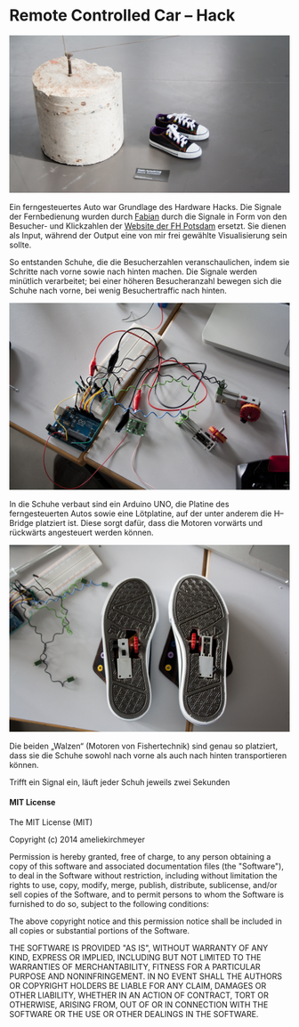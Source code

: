# Remote Controlled Car – Hack
![feettracking](src/feettracking.jpg)

Ein ferngesteuertes Auto war Grundlage des Hardware Hacks. Die Signale der Fernbedienung wurden durch [Fabian](https://github.com/fabiantheblind) durch die Signale in Form von den Besucher- und Klickzahlen der [Website der FH Potsdam](http://www.fh-potsdam.de/) ersetzt. Sie dienen als Input, während der Output eine von mir frei gewählte Visualisierung sein sollte.

So entstanden Schuhe, die die Besucherzahlen veranschaulichen, indem sie Schritte nach vorne sowie nach hinten machen. Die Signale werden minütlich verarbeitet; bei einer höheren Besucheranzahl bewegen sich die Schuhe nach vorne, bei wenig Besuchertraffic nach hinten. 

![Innenleben](src/doku8-komplett.png)

In die Schuhe verbaut sind ein Arduino UNO, die Platine des ferngesteuerten Autos sowie eine Lötplatine, auf der unter anderem die H–Bridge platziert ist. Diese sorgt dafür, dass die Motoren vorwärts und rückwärts angesteuert werden können.

![Ansicht unten](src/doku4-motoschuh.png)

Die beiden „Walzen“ (Motoren von Fishertechnik) sind genau so platziert, dass sie die Schuhe sowohl nach vorne als auch nach hinten transportieren können.

Trifft ein Signal ein, läuft jeder Schuh jeweils zwei Sekunden

#### MIT License

The MIT License (MIT)

Copyright (c) 2014 ameliekirchmeyer

Permission is hereby granted, free of charge, to any person obtaining a copy
of this software and associated documentation files (the "Software"), to deal
in the Software without restriction, including without limitation the rights
to use, copy, modify, merge, publish, distribute, sublicense, and/or sell
copies of the Software, and to permit persons to whom the Software is
furnished to do so, subject to the following conditions:

The above copyright notice and this permission notice shall be included in all
copies or substantial portions of the Software.

THE SOFTWARE IS PROVIDED "AS IS", WITHOUT WARRANTY OF ANY KIND, EXPRESS OR
IMPLIED, INCLUDING BUT NOT LIMITED TO THE WARRANTIES OF MERCHANTABILITY,
FITNESS FOR A PARTICULAR PURPOSE AND NONINFRINGEMENT. IN NO EVENT SHALL THE
AUTHORS OR COPYRIGHT HOLDERS BE LIABLE FOR ANY CLAIM, DAMAGES OR OTHER
LIABILITY, WHETHER IN AN ACTION OF CONTRACT, TORT OR OTHERWISE, ARISING FROM,
OUT OF OR IN CONNECTION WITH THE SOFTWARE OR THE USE OR OTHER DEALINGS IN THE
SOFTWARE.